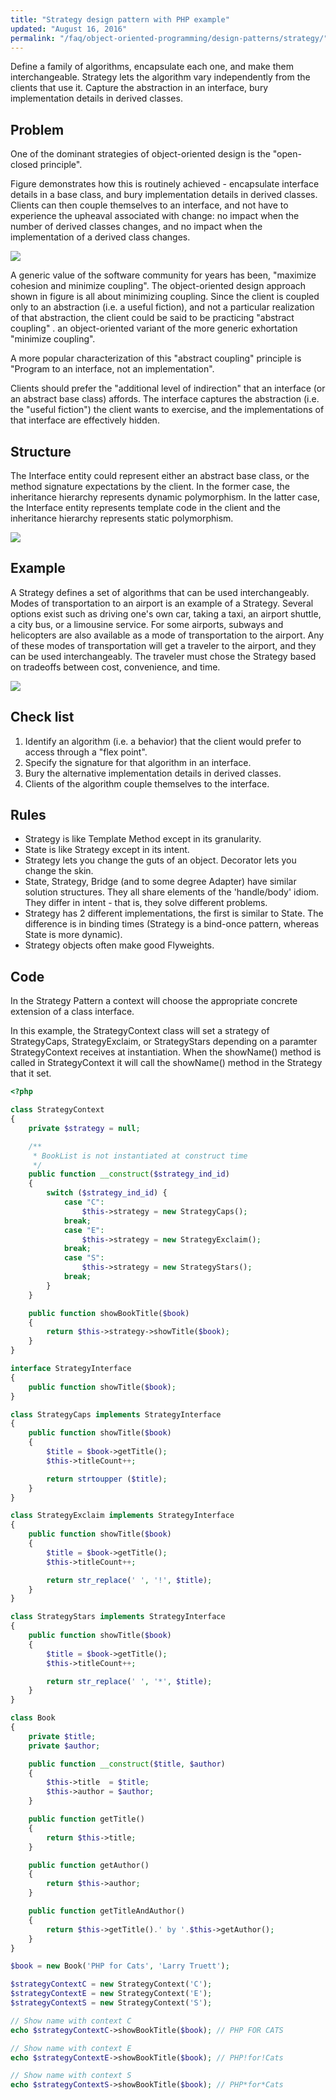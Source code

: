 ```yaml
---
title: "Strategy design pattern with PHP example"
updated: "August 16, 2016"
permalink: "/faq/object-oriented-programming/design-patterns/strategy/"
---
```


Define a family of algorithms, encapsulate each one, and make them interchangeable.
Strategy lets the algorithm vary independently from the clients that use it.
Capture the abstraction in an interface, bury implementation details in derived
classes.

## Problem

One of the dominant strategies of object-oriented design is the "open-closed principle".

Figure demonstrates how this is routinely achieved - encapsulate interface details in a base class, and bury implementation details in derived classes. Clients can then couple themselves to an interface, and not have to experience the upheaval associated with change: no impact when the number of derived classes changes, and no impact when the implementation of a derived class changes.

<img src="https://lh5.googleusercontent.com/-BBcQfTx30Ns/VPhr063lqFI/AAAAAAAACLE/zmW4tf_g8lM/w904-h556-no/Strategy1-2x.png">

A generic value of the software community for years has been, "maximize cohesion and minimize coupling". The object-oriented design approach shown in figure is all about minimizing coupling. Since the client is coupled only to an abstraction (i.e. a useful fiction), and not a particular realization of that abstraction, the client could be said to be practicing "abstract coupling" . an object-oriented variant of the more generic exhortation "minimize coupling".

A more popular characterization of this "abstract coupling" principle is "Program to an interface, not an implementation".

Clients should prefer the "additional level of indirection" that an interface (or an abstract base class) affords. The interface captures the abstraction (i.e. the "useful fiction") the client wants to exercise, and the implementations of that interface are effectively hidden.

## Structure

The Interface entity could represent either an abstract base class, or the method signature expectations by the client. In the former case, the inheritance hierarchy represents dynamic polymorphism. In the latter case, the Interface entity represents template code in the client and the inheritance hierarchy represents static polymorphism.

<img src="https://lh5.googleusercontent.com/-NHP-WzXATUc/VPhr0wVa5sI/AAAAAAAACLI/3-0OGruedQM/w890-h593-no/Strategy_-2x.png">

## Example

A Strategy defines a set of algorithms that can be used interchangeably. Modes of transportation to an airport is an example of a Strategy. Several options exist such as driving one's own car, taking a taxi, an airport shuttle, a city bus, or a limousine service. For some airports, subways and helicopters are also available as a mode of transportation to the airport. Any of these modes of transportation will get a traveler to the airport, and they can be used interchangeably. The traveler must chose the Strategy based on tradeoffs between cost, convenience, and time.

<img src="https://lh3.googleusercontent.com/-0HHbsRuQCFA/VPhr1SQnx4I/AAAAAAAACLM/KozexlVyNAM/w877-h593-no/Strategy_example1-2x.png">

## Check list

1. Identify an algorithm (i.e. a behavior) that the client would prefer to access through a "flex point".
2. Specify the signature for that algorithm in an interface.
3. Bury the alternative implementation details in derived classes.
4. Clients of the algorithm couple themselves to the interface.

## Rules

* Strategy is like Template Method except in its granularity.
* State is like Strategy except in its intent.
* Strategy lets you change the guts of an object. Decorator lets you change the skin.
* State, Strategy, Bridge (and to some degree Adapter) have similar solution structures. They all share elements of the 'handle/body' idiom. They differ in intent - that is, they solve different problems.
* Strategy has 2 different implementations, the first is similar to State. The difference is in binding times (Strategy is a bind-once pattern, whereas State is more dynamic).
* Strategy objects often make good Flyweights.

## Code

In the Strategy Pattern a context will choose the appropriate concrete extension
of a class interface.

In this example, the StrategyContext class will set a strategy of StrategyCaps,
StrategyExclaim, or StrategyStars depending on a paramter StrategyContext receives
at instantiation. When the showName() method is called in StrategyContext it will
call the showName() method in the Strategy that it set.

```php
<?php

class StrategyContext
{
    private $strategy = null;

    /**
     * BookList is not instantiated at construct time
     */
    public function __construct($strategy_ind_id)
    {
        switch ($strategy_ind_id) {
            case "C":
                $this->strategy = new StrategyCaps();
            break;
            case "E":
                $this->strategy = new StrategyExclaim();
            break;
            case "S":
                $this->strategy = new StrategyStars();
            break;
        }
    }

    public function showBookTitle($book)
    {
        return $this->strategy->showTitle($book);
    }
}

interface StrategyInterface
{
    public function showTitle($book);
}

class StrategyCaps implements StrategyInterface
{
    public function showTitle($book)
    {
        $title = $book->getTitle();
        $this->titleCount++;

        return strtoupper ($title);
    }
}

class StrategyExclaim implements StrategyInterface
{
    public function showTitle($book)
    {
        $title = $book->getTitle();
        $this->titleCount++;

        return str_replace(' ', '!', $title);
    }
}

class StrategyStars implements StrategyInterface
{
    public function showTitle($book)
    {
        $title = $book->getTitle();
        $this->titleCount++;

        return str_replace(' ', '*', $title);
    }
}

class Book
{
    private $title;
    private $author;

    public function __construct($title, $author)
    {
        $this->title  = $title;
        $this->author = $author;
    }

    public function getTitle()
    {
        return $this->title;
    }

    public function getAuthor()
    {
        return $this->author;
    }

    public function getTitleAndAuthor()
    {
        return $this->getTitle().' by '.$this->getAuthor();
    }
}

$book = new Book('PHP for Cats', 'Larry Truett');

$strategyContextC = new StrategyContext('C');
$strategyContextE = new StrategyContext('E');
$strategyContextS = new StrategyContext('S');

// Show name with context C
echo $strategyContextC->showBookTitle($book); // PHP FOR CATS

// Show name with context E
echo $strategyContextE->showBookTitle($book); // PHP!for!Cats

// Show name with context S
echo $strategyContextS->showBookTitle($book); // PHP*for*Cats
```
